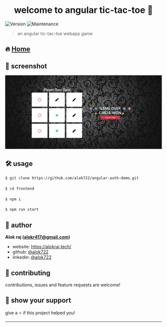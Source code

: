 <h1 align="center">welcome to angular tic-tac-toe 👋</h1>
<p>
  <img alt="Version" src="https://img.shields.io/badge/version-1.0.0-blue.svg?cacheSeconds=2592000" />
  <img alt="Maintenance" src="https://img.shields.io/badge/Maintained-yes-blue.svg" />
</p>

> an angular tic-tac-toe webapp game

## 🔥 [Home](https://alok722.github.io/tic-tac-toe/index.html)

## 📸 screenshot
![demo](./src/assets/demo.JPG)

## 🛠 usage

```sh
$ git clone https://github.com/alok722/angular-auth-demo.git

$ cd frontend

$ npm i

$ npm run start
```

## 👤 author

 **Alok raj (alokr417@gmail.com)**

* website: https://alokraj.tech/
* github: [@alok722](https://github.com/alok722)
* linkedin: [@alok722](https://linkedin.com/in/alok722)


## 🤝 contributing

contributions, issues and feature requests are welcome!

## 🙌 show your support

give a ⭐️ if this project helped you!


***
